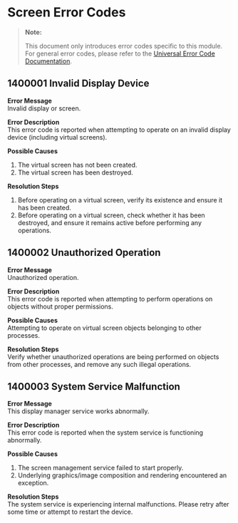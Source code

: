# Screen Error Codes

> **Note:**
>
> This document only introduces error codes specific to this module. For general error codes, please refer to the [Universal Error Code Documentation](cj-errorcode-universal.md).

## 1400001 Invalid Display Device

**Error Message**<br>
Invalid display or screen.

**Error Description**<br>
This error code is reported when attempting to operate on an invalid display device (including virtual screens).

**Possible Causes**<br>

1. The virtual screen has not been created.
2. The virtual screen has been destroyed.

**Resolution Steps**<br>

1. Before operating on a virtual screen, verify its existence and ensure it has been created.
2. Before operating on a virtual screen, check whether it has been destroyed, and ensure it remains active before performing any operations.

## 1400002 Unauthorized Operation

**Error Message**<br>
Unauthorized operation.

**Error Description**<br>
This error code is reported when attempting to perform operations on objects without proper permissions.

**Possible Causes**<br>
Attempting to operate on virtual screen objects belonging to other processes.

**Resolution Steps**<br>
Verify whether unauthorized operations are being performed on objects from other processes, and remove any such illegal operations.

## 1400003 System Service Malfunction

**Error Message**<br>
This display manager service works abnormally.

**Error Description**<br>
This error code is reported when the system service is functioning abnormally.

**Possible Causes**<br>

1. The screen management service failed to start properly.
2. Underlying graphics/image composition and rendering encountered an exception.

**Resolution Steps**<br>
The system service is experiencing internal malfunctions. Please retry after some time or attempt to restart the device.